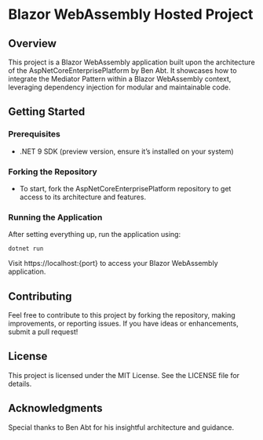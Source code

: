 # Blazor WebAssembly Hosted Project
## Overview
This project is a Blazor WebAssembly application built upon the architecture of the AspNetCoreEnterprisePlatform by Ben Abt. It showcases how to integrate the Mediator Pattern within a Blazor WebAssembly context, leveraging dependency injection for modular and maintainable code.

## Getting Started
### Prerequisites
- .NET 9 SDK (preview version, ensure it’s installed on your system)

### Forking the Repository
- To start, fork the AspNetCoreEnterprisePlatform repository to get access to its architecture and features.

### Running the Application
After setting everything up, run the application using:

```dotnet run```

Visit https://localhost:{port} to access your Blazor WebAssembly application.

## Contributing
Feel free to contribute to this project by forking the repository, making improvements, or reporting issues. If you have ideas or enhancements, submit a pull request!

## License
This project is licensed under the MIT License. See the LICENSE file for details.

## Acknowledgments
Special thanks to Ben Abt for his insightful architecture and guidance.
